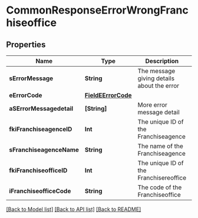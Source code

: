 # CommonResponseErrorWrongFranchiseoffice

## Properties
Name | Type | Description | Notes
------------ | ------------- | ------------- | -------------
**sErrorMessage** | **String** | The message giving details about the error | 
**eErrorCode** | [**FieldEErrorCode**](FieldEErrorCode.md) |  | 
**aSErrorMessagedetail** | **[String]** | More error message detail | [optional] 
**fkiFranchiseagenceID** | **Int** | The unique ID of the Franchiseagence | 
**sFranchiseagenceName** | **String** | The name of the Franchiseagence | 
**fkiFranchiseofficeID** | **Int** | The unique ID of the Franchisereoffice | 
**iFranchiseofficeCode** | **String** | The code of the Franchiseoffice | 

[[Back to Model list]](../README.md#documentation-for-models) [[Back to API list]](../README.md#documentation-for-api-endpoints) [[Back to README]](../README.md)


